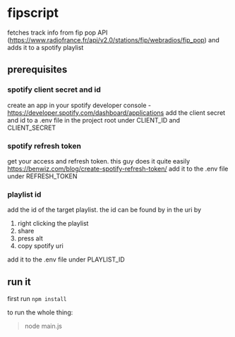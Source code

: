 # fipscript
fetches track info from fip pop API (https://www.radiofrance.fr/api/v2.0/stations/fip/webradios/fip_pop) and adds it to a spotify playlist

## prerequisites

### spotify client secret and id
create an app in your spotify developer console - https://developer.spotify.com/dashboard/applications
add the client secret and id to a .env file in the project root under CLIENT_ID and CLIENT_SECRET

### spotify refresh token
get your access and refresh token. this guy does it quite easily https://benwiz.com/blog/create-spotify-refresh-token/
add it to the .env file under REFRESH_TOKEN

### playlist id
add the id of the target playlist. the id can be found by in the uri by 

1. right clicking the playlist
2. share
3. press alt
4. copy spotify uri

add it to the .env file under PLAYLIST_ID

## run it
first run `npm install`

to run the whole thing:

>node main.js

